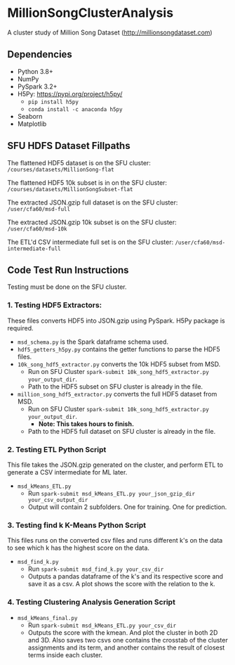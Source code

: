 # MillionSongClusterAnalysis

A cluster study of Million Song Dataset (http://millionsongdataset.com)

## Dependencies

* Python 3.8+
* NumPy
* PySpark 3.2+
* H5Py: https://pypi.org/project/h5py/ 
    - `pip install h5py`
    - `conda install -c anaconda h5py` 
* Seaborn
* Matplotlib


## SFU HDFS Dataset Fillpaths

The flattened HDF5 dataset is on the SFU cluster: `/courses/datasets/MillionSong-flat`

The flattened HDF5 10k subset is in on the SFU cluster: `/courses/datasets/MillionSongSubset-flat`

The extracted JSON.gzip full dataset is on the SFU cluster: `/user/cfa60/msd-full`

The extracted JSON.gzip 10k subset is on the SFU cluster: `/user/cfa60/msd-10k`

The ETL'd CSV intermediate full set is on the SFU cluster: `/user/cfa60/msd-intermediate-full`

## Code Test Run Instructions

Testing must be done on the SFU cluster.

### 1. Testing HDF5 Extractors:
These files converts HDF5 into JSON.gzip using PySpark. H5Py package is required.
* `msd_schema.py` is the Spark dataframe schema used.
* `hdf5_getters_h5py.py` contains the getter functions to parse the HDF5 files.
* `10k_song_hdf5_extractor.py` converts the 10k HDF5 subset from MSD.
    - Run on SFU Cluster `spark-submit 10k_song_hdf5_extractor.py your_output_dir`.
    - Path to the HDF5 subset on SFU cluster is already in the file.
* `million_song_hdf5_extractor.py` converts the full HDF5 dataset from MSD.
    - Run on SFU Cluster `spark-submit 10k_song_hdf5_extractor.py your_output_dir`. 
        - **Note: This takes hours to finish.**
    - Path to the HDF5 full dataset on SFU cluster is already in the file.


### 2. Testing ETL Python Script
This file takes the JSON.gzip generated on the cluster, and perform ETL to generate a CSV intermediate for ML later.
* `msd_kMeans_ETL.py`
    - Run `spark-submit msd_kMeans_ETL.py your_json_gzip_dir your_csv_output_dir`
    - Output will contain 2 subfolders. One for training. One for prediction.

### 3. Testing find k K-Means Python Script
This files runs on the converted csv files and runs different k's on the data to see which k has the highest score on the data.
* `msd_find_k.py`
    - Run `spark-submit msd_find_k.py your_csv_dir`
    - Outputs a pandas dataframe of the k's and its respective score and save it as a csv. A plot shows the score with the relation to the k.

### 4. Testing Clustering Analysis Generation Script
* `msd_kMeans_final.py`
    - Run `spark-submit msd_kMeans_ETL.py your_csv_dir`
    - Outputs the score with the kmean. And plot the cluster in both 2D and 3D. Also saves two csvs one contains the crosstab of the cluster assignments and its term, and another contains the result of closest terms inside each cluster.
